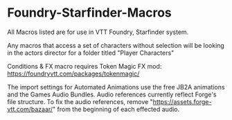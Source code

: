 # Foundry-Starfinder-Macros

All Macros listed are for use in VTT Foundry, Starfinder system.

Any macros that access a set of characters without selection will be looking in the actors director for a folder titled "Player Characters"

Conditions & FX macro requires Token Magic FX mod: https://foundryvtt.com/packages/tokenmagic/

The import settings for Automated Animations use the free JB2A animations and the Games Audio Bundles. Audio references currently reflect Forge's file structure. To fix the audio references, remove "https://assets.forge-vtt.com/bazaar/" from the beginning of each effected audio.
